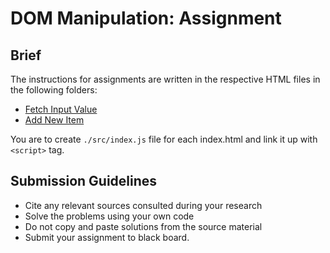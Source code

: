 # DOM Manipulation: Assignment

## Brief

The instructions for assignments are written in the respective HTML files in the following folders:

- [Fetch Input Value](./fetch-input-value/index.html)
- [Add New Item](./add-new-item/index.html)

You are to create `./src/index.js` file for each index.html and link it up with `<script>` tag.

## Submission Guidelines

- Cite any relevant sources consulted during your research
- Solve the problems using your own code
- Do not copy and paste solutions from the source material
- Submit your assignment to black board.
